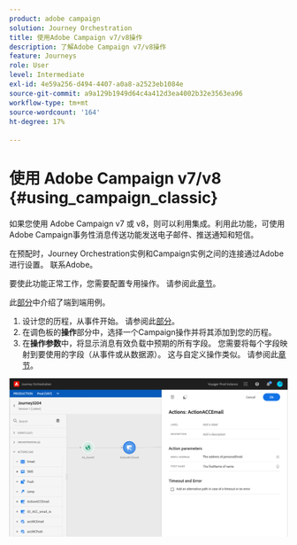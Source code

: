 ```yaml
---
product: adobe campaign
solution: Journey Orchestration
title: 使用Adobe Campaign v7/v8操作
description: 了解Adobe Campaign v7/v8操作
feature: Journeys
role: User
level: Intermediate
exl-id: 4e59a256-d494-4407-a0a8-a2523eb1084e
source-git-commit: a9a129b1949d64c4a412d3ea4002b32e3563ea96
workflow-type: tm+mt
source-wordcount: '164'
ht-degree: 17%

---
```


# 使用 Adobe Campaign v7/v8 {#using_campaign_classic}

如果您使用 Adobe Campaign v7 或 v8，则可以利用集成。利用此功能，可使用Adobe Campaign事务性消息传送功能发送电子邮件、推送通知和短信。

在预配时，Journey Orchestration实例和Campaign实例之间的连接通过Adobe进行设置。 联系Adobe。

要使此功能正常工作，您需要配置专用操作。 请参阅此[章节](../action/acc-action.md)。

此[部分](../usecase/campaign-classic-use-case.md)中介绍了端到端用例。

1. 设计您的历程，从事件开始。 请参阅此[部分](../building-journeys/journey.md)。
1. 在调色板的&#x200B;**操作**&#x200B;部分中，选择一个Campaign操作并将其添加到您的历程。
1. 在&#x200B;**操作参数**&#x200B;中，将显示消息有效负载中预期的所有字段。 您需要将每个字段映射到要使用的字段（从事件或从数据源）。 这与自定义操作类似。 请参阅此[章节](../building-journeys/using-custom-actions.md)。

![](../assets/accintegration2.png)
